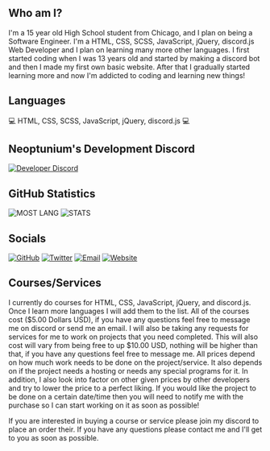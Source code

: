 ## Who am I?
I'm a 15 year old High School student from Chicago, and I plan on being a Software Engineer. I'm a HTML, CSS, SCSS, JavaScript, jQuery, discord.js Web Developer and I plan on learning many more other languages. I first started coding when I was 13 years old and started by making a discord bot and then I made my first own basic website. After that I gradually started learning more and now I'm addicted to coding and learning new things!

## Languages 
 💻 HTML, CSS, SCSS, JavaScript, jQuery, discord.js 💻

## Neoptunium's Development Discord
[![Developer Discord](https://discord.com/api/guilds/770660983437918218/widget.png?style=banner4)](https://discord.com/invite/jSWf7ttF9P)

## GitHub Statistics
<img alt="MOST LANG" src="https://github-readme-stats.vercel.app/api/top-langs/?username=Neoptunium&layout=compact&theme=dark-blue">

<img alt="STATS" src="https://github-readme-stats.vercel.app/api?username=Neoptunium&show_icons=true&theme=dark-blue&hide=prs,issues">

## Socials
[![GitHub](https://icons.iconarchive.com/icons/limav/flat-gradient-social/72/Github-icon.png)](https://github.com/Neoptunium)
[![Twitter](https://icons.iconarchive.com/icons/limav/flat-gradient-social/72/Twitter-icon.png)](http://twitter.com/Neoptunium)
[![Email](https://icons.iconarchive.com/icons/cornmanthe3rd/metronome/72/Communication-email-blue-icon.png)](mailto:neoptunium@gmail.com)
[![Website](https://icons.iconarchive.com/icons/custom-icon-design/mono-general-3/72/home-icon.png)](https://neoptunium.xyz/)

## Courses/Services
I currently do courses for HTML, CSS, JavaScript, jQuery, and discord.js. Once I learn more languages I will add them to the list. All of the courses cost ($5.00 Dollars USD), if you have any questions feel free to message me on discord or send me an email. I will also be taking any requests for services for me to work on projects that you need completed. This will also cost will vary from being free to up $10.00 USD, nothing will be higher than that, if you have any questions feel free to message me. All prices depend on how much work needs to be done on the project/service. It also depends on if the project needs a hosting or needs any special programs for it. In addition, I also look into factor on other given prices by other developers and try to lower the price to a perfect liking. If you would like the project to be done on a certain date/time then you will need to notify me with the purchase so I can start working on it as soon as possible!

If you are interested in buying a course or service please join my discord to place an order their. If you have any questions please contact me and I'll get to you as soon as possible.
